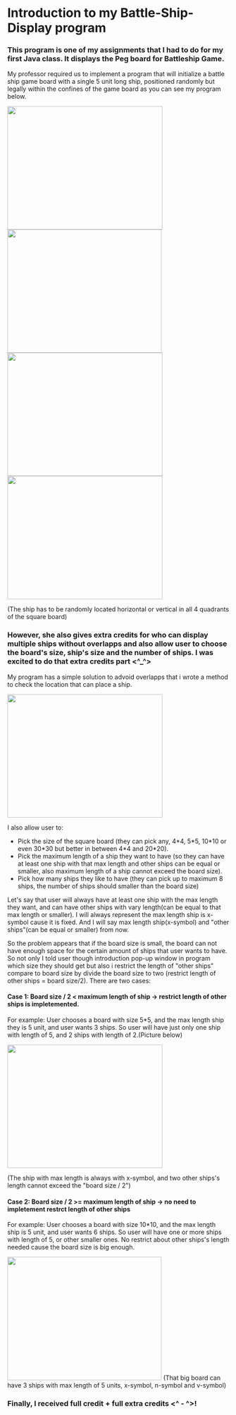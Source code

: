 # Introduction to my Battle-Ship-Display program

<html><h3>This program is one of my assignments that I had to do for my first Java class. It displays the Peg board for 
Battleship Game.</h3>

My professor required us to implement a program that will initialize a battle ship game board with a single 5 unit long ship, 
positioned randomly but legally within the confines of the game board as you can see my program below.


<img src="https://user-images.githubusercontent.com/101363199/211139208-89b91998-b9cf-4af3-a50b-4c2669c6a042.png" width="352" height="280">   <img src="https://user-images.githubusercontent.com/101363199/211139245-b8c638cf-ee71-4ade-8cfe-6e6213a44619.png" width="350" height="280">
<img src="https://user-images.githubusercontent.com/101363199/211139287-fbbc6a40-a866-43cf-88bc-0f537fae9ab5.png" width="352" height="280">   <img src="https://user-images.githubusercontent.com/101363199/211139952-1eaebb59-26d2-497c-9ad8-c389c6883117.png" width="352" height="280">

(The ship has to be randomly located horizontal or vertical in all 4 quadrants of the square board)

<h3>However, she also gives extra credits for who can display multiple ships without overlapps and also allow user 
to choose the board's size, ship's size and the number of ships. I was excited to do that extra credits part <^_^></h3>

My program has a simple solution to advoid overlapps that i wrote a method to check the location that can place a ship.


<img src="https://user-images.githubusercontent.com/101363199/211140567-07413947-390f-4073-89c9-eb3b6c5433b4.png" width="352" height="280">


I also allow user to:
+ Pick the size of the square board (they can pick any, 4\*4, 5\*5, 10\*10 or even 30\*30 but better in between 4\*4 and 20\*20).
+ Pick the maximum length of a ship they want to have (so they can have at least one ship with that max length and other ships
can be equal or smaller, also maximum length of a ship cannot exceed the board size).
+ Pick how many ships they like to have (they can pick up to maximum 8 ships, the number of ships should smaller than the board size)

Let's say that user will always have at least one ship with the max length they want, and can have other ships 
with vary length(can be equal to that max length or smaller). I will always represent the max length ship is x-symbol cause it is fixed.
And I will say max length ship(x-symbol) and "other ships"(can be equal or smaller) from now.

So the problem appears that if the board size is small, the board can not have enough space for the certain amount of ships that user wants to have.
So not only I told user though introduction pop-up window in program which size they should get but also i restrict the length of "other ships"
compare to board size by divide the board size to two (restrict length of other ships = board size/2). There are two cases:

<h4>Case 1: Board size / 2 < maximum length of ship -> restrict length of other ships is impletemented.</h4>

For example: User chooses a board with size 5\*5, and the max length ship they is 5 unit, and user wants 3 ships. 
             So user will have just only one ship with length of 5, and 2 ships with length of 2.(Picture below)


<img src="https://user-images.githubusercontent.com/101363199/211141469-5de6f132-b57c-4bdd-96c8-399d1367110f.png" width="352" height="280">

(The ship with max length is always with x-symbol, and two other ships's length cannot exceed the "board size / 2")


<h4>Case 2: Board size / 2 >= maximum length of ship -> no need to impletement restrct length of other ships</h4>

For example: User chooses a board with size 10\*10, and the max length ship is 5 unit, and user wants 6 ships.
             So user will have one or more ships with length of 5, or other smaller ones. 
             No restrict about other ships's length needed cause the board size is big enough.


<img src="https://user-images.githubusercontent.com/101363199/211142018-dd081b39-466f-4b68-b525-a58989fb7b47.png" width="350" height="280">
(That big board can have 3 ships with max length of 5 units, x-symbol, n-symbol and v-symbol)


<h3>Finally, I received full credit + full extra credits <^ - ^>!</h3>


     








